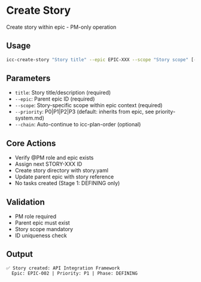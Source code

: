 # Create Story

Create story within epic - PM-only operation

## Usage
```bash
icc-create-story "Story title" --epic EPIC-XXX --scope "Story scope" [--priority P2] [--chain]
```

## Parameters
- `title`: Story title/description (required)
- `--epic`: Parent epic ID (required)
- `--scope`: Story-specific scope within epic context (required)
- `--priority`: P0|P1|P2|P3 (default: inherits from epic, see priority-system.md)
- `--chain`: Auto-continue to icc-plan-order (optional)

## Core Actions
- Verify @PM role and epic exists
- Assign next STORY-XXX ID
- Create story directory with story.yaml
- Update parent epic with story reference
- No tasks created (Stage 1: DEFINING only)

## Validation
- PM role required
- Parent epic must exist
- Story scope mandatory
- ID uniqueness check

## Output
```
✅ Story created: API Integration Framework
  Epic: EPIC-002 | Priority: P1 | Phase: DEFINING
```